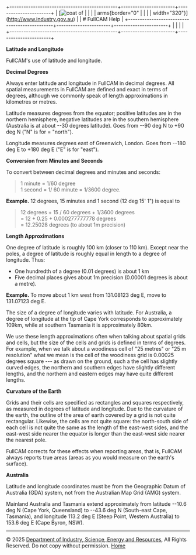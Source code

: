 +----------------------------------------------+-----------------------+-----------------------+
| [![coat of                                   |                       | [](index.htm)         |
| arms](imgs/DISER-inline_Mono.png){border="0" |                       |                       |
| width="320"}](http://www.industry.gov.au)    |                       | # FullCAM Help        |
+----------------------------------------------+-----------------------+-----------------------+
|                                              |                       |                       |
+----------------------------------------------+-----------------------+-----------------------+

**Latitude and Longitude**

FullCAM\'s use of latitude and longitude.

**Decimal Degrees**

Always enter latitude and longitude in FullCAM in decimal degrees. All
spatial measurements in FullCAM are defined and exact in terms of
degrees, although we commonly speak of length approximations in
kilometres or metres.

Latitude measures degrees from the equator; positive latitudes are in
the northern hemisphere, negative latitudes are in the southern
hemisphere (Australia is at about --30 degrees latitude). Goes from --90
deg N to +90 deg N ("N" is for = "north").

Longitude measures degrees east of Greenwich, London. Goes from --180
deg E to +180 deg E ("E" is for "east").

**Conversion from Minutes and Seconds**

To convert between decimal degrees and minutes and seconds:

> 1 minute = 1/60 degree\
> 1 second = 1/ 60 minute = 1/3600 degree.

**Example.** 12 degrees, 15 minutes and 1 second (12 deg 15' 1") is
equal to

> 12 degrees + 15 / 60 degrees + 1/3600 degrees\
> = 12 + 0.25 + 0.000277777778 degrees\
> = 12.25028 degrees (to about 1m precision)

**Length Approximations**

One degree of latitude is roughly 100 km (closer to 110 km). Except near
the poles, a degree of latitude is roughly equal in length to a degree
of longitude. Thus:

- One hundredth of a degree (0.01 degrees) is about 1 km
- Five decimal places gives about 1m precision (0.00001 degrees is about
  a metre).

**Example.** To move about 1 km west from 131.08123 deg E, move to
131.07123 deg E.

The size of a degree of longitude varies with latitude. For Australia, a
degree of longitude at the tip of Cape York corresponds to approximately
109km, while at southern Tasmania it is approximately 80km.

We use these length approximations often when talking about spatial
grids and cells, but the size of the cells and grids is defined in terms
of degrees. For example, when we talk about a woodiness cell of "25
metres" or "25 m resolution" what we mean is the cell of the woodiness
grid is 0.00025 degrees square --- as drawn on the ground, such a the
cell has slightly curved edges, the northern and southern edges have
slightly different lengths, and the northern and eastern edges may have
quite different lengths.

**Curvature of the Earth**

Grids and their cells are specified as rectangles and squares
respectively, as measured in degrees of latitude and longitude. Due to
the curvature of the earth, the outline of the area of earth covered by
a grid is not quite rectangular. Likewise, the cells are not quite
square: the north-south side of each cell is not quite the same as the
length of the east-west sides, and the east-west side nearer the equator
is longer than the east-west side nearer the nearest pole.

FullCAM corrects for these effects when reporting areas, that is,
FullCAM always reports true areas (areas as you would measure on the
earth\'s surface).

**Australia**

Latitude and longitude coordinates must be from the Geographic Datum of
Australia (GDA) system, not from the Australian Map Grid (AMG) system.

Mainland Australia and Tasmania extend approximately from latitude
--10.6 deg N (Cape York, Queensland) to --43.6 deg N (South-east Cape,
Tasmania), and longitude 113.2 deg E (Steep Point, Western Australia) to
153.6 deg E (Cape Byron, NSW).

------------------------------------------------------------------------

© 2025 [Department of Industry, Science, Energy and
Resources](http://www.industry.gov.au "Department of Industry, Science, Energy and Resources"),
All Rights Reserved. Do not copy without permission.
[Home](index.htm "help index")
